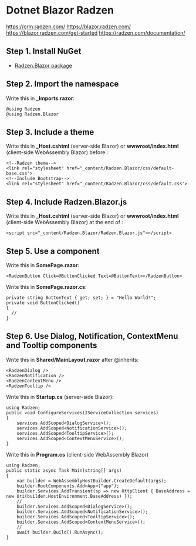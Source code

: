 # Dotnet Blazor Radzen

https://crm.radzen.com/
https://blazor.radzen.com/
https://blazor.radzen.com/get-started
https://radzen.com/documentation/


## Step 1. Install NuGet
- [Radzen.Blazor package](https://www.nuget.org/packages/Radzen.Blazor/)

## Step 2. Import the namespace
Write this in **_Imports.razor**:
```
@using Radzen
@using Radzen.Blazor
```

## Step 3. Include a theme
Write this in **_Host.cshtml** (server-side Blazor) or **wwwroot/index.html** (client-side WebAssembly Blazor) before <!DOCTYPE html>:
```
<!--Radzen theme-->
<link rel="stylesheet" href="_content/Radzen.Blazor/css/default-base.css">
<!--Include Bootstrap-->
<link rel="stylesheet" href="_content/Radzen.Blazor/css/default.css">
```

## Step 4. Include Radzen.Blazor.js
Write this in **_Host.cshtml** (server-side Blazor) or **wwwroot/index.html** (client-side WebAssembly Blazor) at the end of <body>:
```
<script src="_content/Radzen.Blazor/Radzen.Blazor.js"></script>
```

## Step 5. Use a component
Write this in **SomePage.razor**:
```
<RadzenButton Click=@ButtonClicked Text=@ButtonText></RadzenButton>
```
Write this in **SomePage.razor.cs**:
```
private string ButtonText { get; set; } = "Hello World!";
private void ButtonClicked()
{
  //
}
```

## Step 6. Use Dialog, Notification, ContextMenu and Tooltip components
Write this in **Shared/MainLayout.razor** after @inherits:
```
<RadzenDialog />
<RadzenNotification />
<RadzenContextMenu />
<RadzenTooltip />
```
Write this in **Startup.cs** (server-side Blazor):
```
using Radzen;
public void ConfigureServices(IServiceCollection services)
{
	services.AddScoped<DialogService>();
	services.AddScoped<NotificationService>();
	services.AddScoped<TooltipService>();
	services.AddScoped<ContextMenuService>();
}
```
Write this in **Program.cs** (client-side WebAssembly Blazor)
```
using Radzen;
public static async Task Main(string[] args)
{
	var builder = WebAssemblyHostBuilder.CreateDefault(args);
	builder.RootComponents.Add<App>("app");
	builder.Services.AddTransient(sp => new HttpClient { BaseAddress = new Uri(builder.HostEnvironment.BaseAddress) });
	//
	builder.Services.AddScoped<DialogService>();
	builder.Services.AddScoped<NotificationService>();
	builder.Services.AddScoped<TooltipService>();
	builder.Services.AddScoped<ContextMenuService>();
	//
	await builder.Build().RunAsync();
}
```
